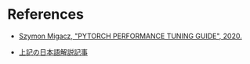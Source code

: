 
# References
- [Szymon Migacz, "PYTORCH PERFORMANCE TUNING GUIDE", 2020.](https://nvlabs.github.io/eccv2020-mixed-precision-tutorial/files/szymon_migacz-pytorch-performance-tuning-guide.pdf)

- [上記の日本語解説記事](https://qiita.com/sugulu_Ogawa_ISID/items/62f5f7adee083d96a587)
